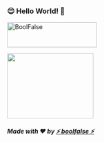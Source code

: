 
### 😍 Hello World! 👋

<a href="https://stackoverflow.com/users/7574023/boolfalse"><img src="https://stackexchange.com/users/flair/10263340.png?theme=dark" width="208" height="58" alt="BoolFalse" title="BoolFalse"></a>

<img src="https://i.stack.imgur.com/fY7Ic.gif" width="200" height="150" />

##### Made with ❤️ by [⚡ boolfalse ⚡](https://boolfalse.com)
